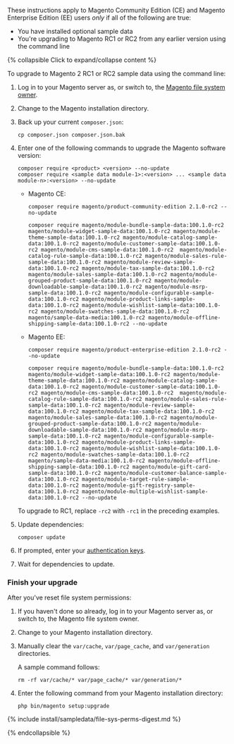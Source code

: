 <div markdown="1">

These instructions apply to Magento Community Edition (CE) and Magento Enterprise Edition (EE) users *only* if all of the following are true:

*	You have installed optional sample data
*	You're upgrading to Magento RC1 or RC2 from any earlier version using the command line

{% collapsible Click to expand/collapse content %}

To upgrade to Magento 2 RC1 or RC2 sample data using the command line:

1.	Log in to your Magento server as, or switch to, the [Magento file system owner]({{page.baseurl}}install-gde/prereq/file-system-perms-over.html).
2.	Change to the Magento installation directory.
3.	Back up your current `composer.json`:

		cp composer.json composer.json.bak
4.	Enter one of the following commands to upgrade the Magento software version:

		composer require <product> <version> --no-update
		composer require <sample data module-1>:<version> ... <sample data module-n>:<version> --no-update

	*	Magento CE:

			composer require magento/product-community-edition 2.1.0-rc2 --no-update

			composer require magento/module-bundle-sample-data:100.1.0-rc2 magento/module-widget-sample-data:100.1.0-rc2 magento/module-theme-sample-data:100.1.0-rc2 magento/module-catalog-sample-data:100.1.0-rc2 magento/module-customer-sample-data:100.1.0-rc2 magento/module-cms-sample-data:100.1.0-rc2  magento/module-catalog-rule-sample-data:100.1.0-rc2 magento/module-sales-rule-sample-data:100.1.0-rc2 magento/module-review-sample-data:100.1.0-rc2 magento/module-tax-sample-data:100.1.0-rc2 magento/module-sales-sample-data:100.1.0-rc2 magento/module-grouped-product-sample-data:100.1.0-rc2 magento/module-downloadable-sample-data:100.1.0-rc2 magento/module-msrp-sample-data:100.1.0-rc2 magento/module-configurable-sample-data:100.1.0-rc2 magento/module-product-links-sample-data:100.1.0-rc2 magento/module-wishlist-sample-data:100.1.0-rc2 magento/module-swatches-sample-data:100.1.0-rc2 magento/sample-data-media:100.1.0-rc2 magento/module-offline-shipping-sample-data:100.1.0-rc2 --no-update 
	*	Magento EE:

			composer require magento/product-enterprise-edition 2.1.0-rc2 --no-update

			composer require magento/module-bundle-sample-data:100.1.0-rc2 magento/module-widget-sample-data:100.1.0-rc2 magento/module-theme-sample-data:100.1.0-rc2 magento/module-catalog-sample-data:100.1.0-rc2 magento/module-customer-sample-data:100.1.0-rc2 magento/module-cms-sample-data:100.1.0-rc2  magento/module-catalog-rule-sample-data:100.1.0-rc2 magento/module-sales-rule-sample-data:100.1.0-rc2 magento/module-review-sample-data:100.1.0-rc2 magento/module-tax-sample-data:100.1.0-rc2 magento/module-sales-sample-data:100.1.0-rc2 magento/module-grouped-product-sample-data:100.1.0-rc2 magento/module-downloadable-sample-data:100.1.0-rc2 magento/module-msrp-sample-data:100.1.0-rc2 magento/module-configurable-sample-data:100.1.0-rc2 magento/module-product-links-sample-data:100.1.0-rc2 magento/module-wishlist-sample-data:100.1.0-rc2 magento/module-swatches-sample-data:100.1.0-rc2 magento/sample-data-media:100.1.0-rc2 magento/module-offline-shipping-sample-data:100.1.0-rc2 magento/module-gift-card-sample-data:100.1.0-rc2 magento/module-customer-balance-sample-data:100.1.0-rc2 magento/module-target-rule-sample-data:100.1.0-rc2 magento/module-gift-registry-sample-data:100.1.0-rc2 magento/module-multiple-wishlist-sample-data:100.1.0-rc2 --no-update

	<div class="bs-callout bs-callout-info" id="info">
  		<p>To upgrade to RC1, replace <code>-rc2</code> with <code>-rc1</code> in the preceding examples.</p>
	</div>

5.	Update dependencies:
	
		composer update
6.	If prompted, enter your [authentication keys]({{page.baseurl}}install-gde/prereq/connect-auth.html).
7.	Wait for dependencies to update.

### Finish your upgrade
After you've reset file system permissions:

1.	If you haven't done so already, log in to your Magento server as, or switch to, the Magento file system owner.
2.	Change to your Magento installation directory.
2.	Manually clear the `var/cache`, `var/page_cache`, and `var/generation` directories.

	A sample command follows:

		rm -rf var/cache/* var/page_cache/* var/generation/*
3.	Enter the following command from your Magento installation directory:

		php bin/magento setup:upgrade

{% include install/sampledata/file-sys-perms-digest.md %}

{% endcollapsible %}


